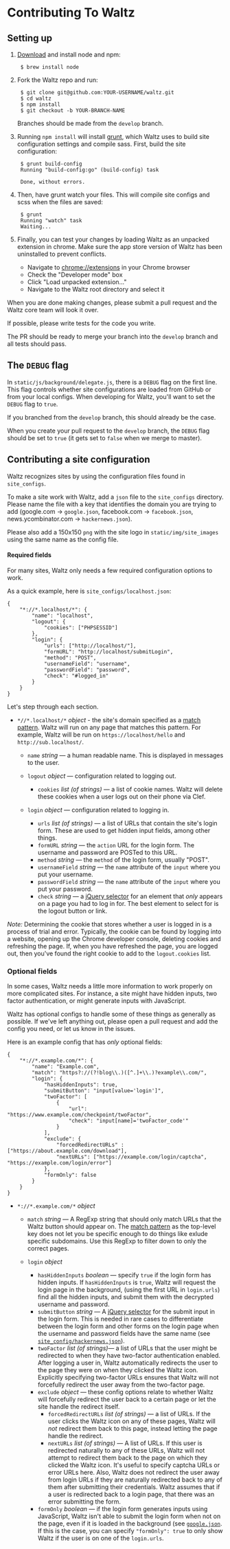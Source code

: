 # Contributing To Waltz

## Setting up

1. [Download](http://nodejs.org/download/) and install node and npm: 

    	$ brew install node

2. Fork the Waltz repo and run: 

	    $ git clone git@github.com:YOUR-USERNAME/waltz.git
	    $ cd waltz
	    $ npm install
	    $ git checkout -b YOUR-BRANCH-NAME
	    
	Branches should be made from the `develop` branch.

3. Running `npm install` will install [grunt](http://gruntjs.com/), which Waltz uses to build site configuration settings and compile sass. First, build the site configuration: 

		$ grunt build-config
		Running "build-config:go" (build-config) task

		Done, without errors.

4. Then, have grunt watch your files. This will compile site configs and scss when the
   files are saved:

	    $ grunt
	    Running "watch" task
	    Waiting...

5. Finally, you can test your changes by loading Waltz as an unpacked extension in chrome. Make sure the app
   store version of Waltz has been uninstalled to prevent conflicts.

    * Navigate to [chrome://extensions](chrome://extensions/) in your Chrome browser
    * Check the "Developer mode" box 
    * Click "Load unpacked extension..."
    * Navigate to the Waltz root directory and select it

When you are done making changes, please submit a pull request and
the Waltz core team will look it over.

If possible, please write tests for the code you write. 

The PR should be ready to merge your branch into the `develop` branch and all tests should pass. 

## The `DEBUG` flag

In `static/js/background/delegate.js`, there is a `DEBUG` flag on the first line. This flag controls whether site configurations are loaded from GitHub or from your local configs. When developing for Waltz, you'll want to set the `DEBUG` flag to `true`. 

If you branched from the `develop` branch, this should already be the case.

When you create your pull request to the `develop` branch, the `DEBUG` flag should be set to `true` (it gets set to `false` when we merge to master).

## Contributing a site configuration

Waltz recognizes sites by using the configuration files found in
`site_configs`.

To make a site work with Waltz, add a `json` file to the `site_configs`
directory. Please name the file with a key that identifies the domain you
are trying to add (google.com -> `google.json`, facebook.com -> `facebook.json`, news.ycombinator.com -> `hackernews.json`). 

Please also add a 150x150 `png` with the site logo in `static/img/site_images`
using the same name as the config file.

#### Required fields

For many sites, Waltz only needs a few required configuration options to work. 

As a quick example, here is `site_configs/localhost.json`:

    {
        "*://*.localhost/*": {
            "name": "localhost",
            "logout": {
                "cookies": ["PHPSESSID"]
            },
            "login": {
                "urls": ["http://localhost/"],
                "formURL": "http://localhost/submitLogin",
                "method": "POST",
                "usernameField": "username",
                "passwordField": "password",
                "check": "#logged_in"
            }
        }
    }

Let's step through each section. 

- `*//*.localhost/*` *object* - the site's domain specified as a [match
pattern](http://developer.chrome.com/extensions/match_patterns.html). Waltz
will run on any page that matches this pattern. For example, Waltz will be run
on `https://localhost/hello` and `http://sub.localhost/`.

    - `name` *string* — a human readable name. This is displayed in messages to the user.
    
    
    - `logout` *object* — configuration related to logging out. 
    
        - `cookies` *list (of strings)* — a list of cookie names. Waltz will delete these cookies when a user logs out on
    their phone via Clef. 
    
    -  `login` *object* — configuration related to logging in.
    
        - `urls` *list (of strings)* — a list of URLs that contain the site's login form. These are used to get hidden
    input fields, among other things.
        - `formURL` *string* — the `action` URL for the login form. The username and password are POSTed to this URL. 
        - `method` *string* — the `method` of the login form, usually "POST".
        - `usernameField` *string* — the `name` attribute of the `input` where you put your username.
        - `passwordField` *string* — the `name` attribute of the `input` where you put your password.
        - `check` *string* — a  [jQuery selector](http://api.jquery.com/category/selectors/) for an element that *only*
    appears on a page you had to log in for. The best element to select for is the logout button or link.

*Note:* Determining the cookie that stores whether a user is logged in is
a process of trial and error. Typically, the cookie can be found by logging
into a website, opening up the Chrome developer console, deleting cookies
and refreshing the page. If, when you have refreshed the page, you are logged
out, then you've found the right cookie to add to the `logout.cookies` list.

### Optional fields

In some cases, Waltz needs a little more information to work properly on more
complicated sites. For instance, a site might have hidden inputs, two
factor authentication, or might generate inputs with JavaScript.

Waltz has optional configs to handle some of these things as generally as
possible. If we've left anything out, please open a pull request and add the
config you need, or let us know in the issues.

Here is an example config that has *only* optional fields:

    {
        "*://*.example.com/*": { 
            "name": "Example.com",
            "match": "https?://(?!blog\\.)([^.]+\\.)?example\\.com/",
            "login": {
                "hasHiddenInputs": true,
                "submitButton": "input[value='login']",
                "twoFactor": [
                    {
                        "url": "https://www.example.com/checkpoint/twoFactor",
                        "check": "input[name]='twoFactor_code'"
                    }     
                ],
                "exclude": {
                    "forcedRedirectURLs" : ["https://about.example.com/download"],
                    "nextURLs": ["https://example.com/login/captcha", "https://example.com/login/error"]
                },
                "formOnly": false
            }
        }
    }


- `*://*.example.com/*` *object*
    - `match` *string* — A RegExp string that should only match URLs that the Waltz button should appear on.  The [match
pattern](http://developer.chrome.com/extensions/match_patterns.html) as the top-level key does not let you be specific enough to do things like exlude specific subdomains.  Use this RegExp to filter down to only the correct pages. 
    - `login` *object*
    
        - `hasHiddenInputs` *boolean* — specify `true` if the login form has hidden inputs. If `hasHiddenInputs` is
    `true`, Waltz will request the login page in the background, (using the first URL in
    `login.urls`) find all the hidden inputs, and submit them with the decrypted
    username and password.
        - `submitButton` *string* — A [jQuery selector](http://api.jquery.com/category/selectors/) for the submit input in the login form. This is needed in rare cases to differentiate between the login form and other forms on the login page when the
    username and password fields have the same name (see [`site_config/hackernews.json`](https://github.com/waltzio/waltz/blob/develop/site_configs/hackernews.json)).
        - `twoFactor` *list (of strings)*— a list of URLs that the user might be redirected to when they have two-factor
    authentication enabled. After logging a user in, Waltz automatically redirects the user to the page 
    they were on when they clicked the Waltz icon. Explicitly specifying two-factor
    URLs ensures that Waltz will not forcefully redirect the user away from the 
    two-factor page.
        - `exclude` *object* — these config options relate to whether Waltz will forcefully redirect the user
    back to a certain page or let the site handle the redirect itself.
            - `forcedRedirectURLs` *list (of strings)* — a list of URLs. If the user clicks the Waltz icon on any of these pages, Waltz
    will *not* redirect them back to this page, instead letting the page handle
    the redirect. 
            - `nextURLs` *list (of strings)* — A list of URLs. If this user is redirected naturally to any of these URLs,
    Waltz will not attempt to redirect them back to the page on which they clicked
    the Waltz icon.  It's useful to specify captcha URLs or error URLs here. Also, Waltz does not
    redirect the user away from login URLs if they are naturally redirected
    back to any of them after submitting their credentials. Waltz assumes that if
    a user is redirected back to a login page, that there was an error submitting
    the form.
        - `formOnly` *boolean* — if the login form generates inputs using JavaScript, Waltz isn't able to submit
    the login form when not on the page, even if it is loaded in the background (see [`google.json`](https://github.com/waltzio/waltz/blob/develop/site_configs/google.json). If this is the case, you can specify `"formOnly": true` to only show Waltz if
    the user is on one of the `login.urls`.
